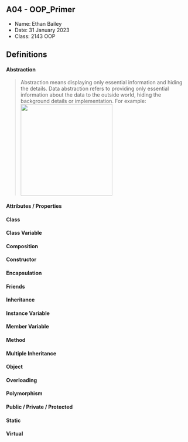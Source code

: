 ## A04 - OOP_Primer

- Name: Ethan Bailey
- Date: 31 January 2023
- Class: 2143 OOP

## Definitions

#### Abstraction
>  Abstraction means displaying only essential information and hiding the details. 
> Data abstraction refers to providing only essential information about the data to the outside world, hiding the background details or implementation. For example: 
><img src="https://www.google.com/url?sa=i&url=https%3A%2F%2Fviktor-kukurba.medium.com%2Fobject-oriented-programming-in-javascript-1-abstraction-c47307c469d1&psig=AOvVaw3xRP--R68QTZ7X77sLdENG&ust=1675267721658000&source=images&cd=vfe&ved=0CAwQjRxqFwoTCNiE996Y8vwCFQAAAAAdAAAAABAH" width=250>

#### Attributes / Properties
>

#### Class
>

#### Class Variable
>

#### Composition
>

#### Constructor
>

#### Encapsulation
>

#### Friends
>

#### Inheritance
>

#### Instance Variable
>

#### Member Variable
>

#### Method
>

#### Multiple Inheritance
>

#### Object
>

#### Overloading
>

#### Polymorphism
>

#### Public / Private / Protected
>

#### Static
>

#### Virtual
